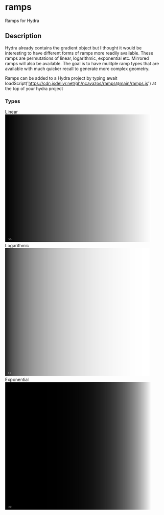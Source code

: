 # ramps
Ramps for Hydra
## Description
Hydra already contains the gradient object but I thought it would be interesting to have different forms of ramps more readily available. These ramps are permutations of linear, logarithmic, exponential etc. Mirrored ramps will also be available. The goal is to have mulitple ramp types that are available with much quicker recall to generate more complex geometry.

Ramps can be added to a Hydra project by typing await loadScript('https://cdn.jsdelivr.net/gh/ncavazos/ramps@main/ramps.js') at the top of your hydra project

### Types
Linear <br>
![](lin.png) <br>
Logarithmic <br>
![](log.png) <br>
Exponential <br>
![](exp.png) <br>

